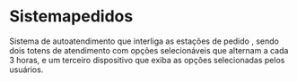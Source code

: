 # Sistemapedidos

Sistema de autoatendimento que interliga as estações de pedido , sendo dois totens de atendimento com opções selecionáveis que alternam a cada 3 horas, e um terceiro dispositivo que exiba as opções selecionadas pelos usuários.
